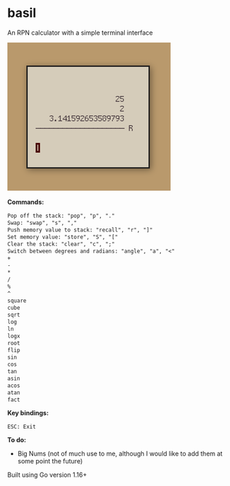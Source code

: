 # basil

An RPN calculator with a simple terminal interface

![Basil](images/tiny.png)

**Commands:**

```
Pop off the stack: "pop", "p", "."
Swap: "swap", "s", ","
Push memory value to stack: "recall", "r", "]"
Set memory value: "store", "S", "["
Clear the stack: "clear", "c", ";" 
Switch between degrees and radians: "angle", "a", "<"
+
-
*
/
%
^
square
cube
sqrt
log
ln
logx
root
flip
sin
cos
tan
asin
acos
atan
fact
```

**Key bindings:**

```
ESC: Exit
```

**To do:**

* Big Nums (not of much use to me, although I would like to add them at some point the future)

Built using Go version 1.16+
